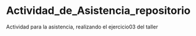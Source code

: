 # Actividad_de_Asistencia_repositorio
 Actividad para la asistencia, realizando el ejercicio03 del taller
